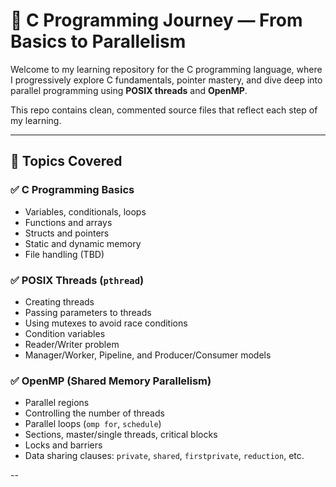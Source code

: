 # 🔧 C Programming Journey — From Basics to Parallelism

Welcome to my learning repository for the C programming language, where I progressively explore C fundamentals, pointer mastery, and dive deep into parallel programming using **POSIX threads** and **OpenMP**.

This repo contains clean, commented source files that reflect each step of my learning.

---

## 🧠 Topics Covered

### ✅ C Programming Basics
- Variables, conditionals, loops
- Functions and arrays
- Structs and pointers
- Static and dynamic memory
- File handling (TBD)

### ✅ POSIX Threads (`pthread`)
- Creating threads
- Passing parameters to threads
- Using mutexes to avoid race conditions
- Condition variables
- Reader/Writer problem
- Manager/Worker, Pipeline, and Producer/Consumer models

### ✅ OpenMP (Shared Memory Parallelism)
- Parallel regions
- Controlling the number of threads
- Parallel loops (`omp for`, `schedule`)
- Sections, master/single threads, critical blocks
- Locks and barriers
- Data sharing clauses: `private`, `shared`, `firstprivate`, `reduction`, etc.

--
